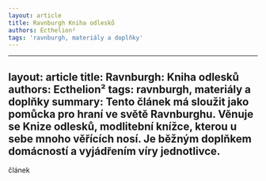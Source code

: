 ```yaml
---
layout: article
title: Ravnburgh Kniha odlesků
authors: Ecthelion²
tags: 'ravnburgh, materiály a doplňky'
---
```

---
layout: article
title: Ravnburgh: Kniha odlesků
authors: Ecthelion² 
tags: ravnburgh, materiály a doplňky
summary: Tento článek má sloužit jako pomůcka pro hraní ve světě Ravnburghu. Věnuje se Knize odlesků, modlitební knížce, kterou u sebe mnoho věřících nosí. Je běžným doplňkem domácností a vyjádřením víry jednotlivce.
---

článek